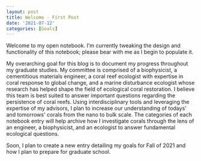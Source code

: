 ```yaml
---
layout: post
title: Welcome - First Post
date: '2021-07-12'
categories: [Goals]
---
```




<div class="message">
  Welcome to my open notebook. I'm currently tweaking the design and functionality of this notebook; please bear with me as I begin to populate it.
</div>

My overarching goal for this blog is to document my progress throughout my graduate studies. My committee is comprised of a biophysicist, a cementitious materials engineer, a coral reef ecologist with expertise in coral response to global change, and a marine disturbance ecologist whose research has helped shape the field of ecological coral restoration. I believe this team is best suited to answer important questions regarding the persistence of coral reefs. Using interdisciplinary tools and leveraging the expertise of my advisors, I plan to increase our understanding of todays' and tomorrows' corals from the nano to bulk scale. The categories of each notebook entry will help archive how I investigate corals through the lens of an engineer, a biophysicist, and an ecologist to answer fundamental ecological questions.

Soon, I plan to create a new entry detailing my goals for Fall of 2021 and how I plan to prepare for graduate school.